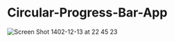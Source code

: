 # Circular-Progress-Bar-App

![Screen Shot 1402-12-13 at 22 45 23](https://github.com/Hadi-KJ/Circular-Progress-Bar-App/assets/74920157/2e691b1b-fba3-45b3-996c-98d46a8a0c18)
